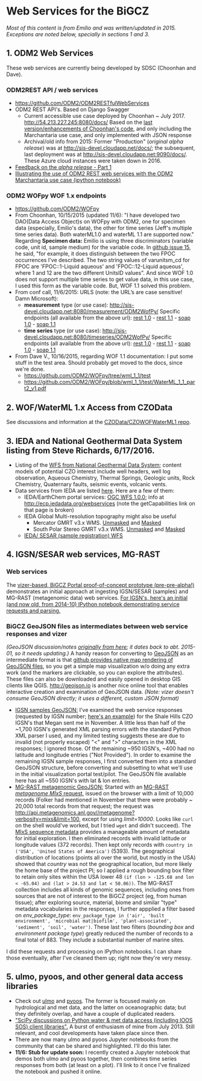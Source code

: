 Web Services for the BiGCZ
=========================

*Most of this content is from Emilio and was written/updated in 2015. Exceptions are noted below, specially in sections 1 and 3.*

## 1. ODM2 Web Services

These web services are currently being developed by SDSC (Choonhan and Dave).

### ODM2REST API / web services
- https://github.com/ODM2/ODM2RESTfulWebServices
- ODM2 REST API's. Based on Django Swagger
  - Current accessible use case deployed by Choonhan ~ July 2017. http://54.213.227.245:8080/docs/  Based on the [last version/enhancements of Choonhan's code](https://github.com/ODM2/ODM2RESTfulWebServices/issues/1#issuecomment-132387462), and only including the Marchantaria use case, and only implemented with JSON response
  - Archival/old info from 2015: Former "Production" (*original alpha release*) was at http://sis-devel.cloudapp.net/docs/; the subsequent, last deployment was at http://sis-devel.cloudapp.net:9090/docs/. These Azure cloud instances were taken down in 2016.
- [Feedback on the *alpha release* - Part 1](https://github.com/ODM2/ODM2RESTfulWebServices/issues/1)
- [Illustrating the use of ODM2 REST web services with the ODM2 Marchantaria use case (ipython notebook)](http://nbviewer.ipython.org/github/BiG-CZ/BiG-CZ-Toolbox/blob/master/ipynotebooks/ODM2RESTdemo_MarchantariaUseCase.ipynb)

### ODM2 WOFpy WOF 1.x endpoints
- https://github.com/ODM2/WOFpy
- From Choonhan, 10/15/2015 (updated 11/6): "I have developed two DAO(Data Access Object)s on WOFpy with ODM2, one for specimen data (especially, Emilio's data), the other for time series (Jeff's multiple time series data). Both waterML1.0 and waterML 1.1 are supported now." Regarding **Specimen data:** Emilio is using three discriminators (variable code, unit id, sample medium) for the variable code. In [github issue 15](https://github.com/ODM2/WOFpy/issues/15), he said, "for example, it does distinguish between the two FPOC occurrences I've described. The two string values of varunitsm_cd for FPOC are 'FPOC::1-Liquid aqueous' and 'FPOC::12-Liquid aqueous', where 1 and 12 are the two different UnitsID values". And since WOF 1.0 does not support multiple time series to get value data, in this use case, I used this form as the variable code. But, WOF 1.1 solved this problem.
- From conf call, 11/6/2015: URLS (note: the URL’s are case sensitive! Damn Microsoft):
  - **measurement** type (or use case): http://sis-devel.cloudapp.net:8080/measurement/ODM2WofPy/ Specific endpoints (all available from the above url): [rest 1.0](http://sis-devel.cloudapp.net:8080/measurement/ODM2WofPy/rest_1_0/) - [rest 1.1](http://sis-devel.cloudapp.net:8080/measurement/ODM2WofPy/rest_1_1/) - [soap 1.0](http://sis-devel.cloudapp.net:8080/measurement/ODM2WofPy/soap/wateroneflow.wsdl) - [soap 1.1](http://sis-devel.cloudapp.net:8080/measurement/ODM2WofPy/soap/wateroneflow_1_1.wsdl)
  - **time series** type (or use case): http://sis-devel.cloudapp.net:8080/timeseries/ODM2WofPy/ Specific endpoints (all available from the above url): [rest 1.0](http://sis-devel.cloudapp.net:8080/timeseries/ODM2WofPy/rest_1_0/) - [rest 1.1](http://sis-devel.cloudapp.net:8080/timeseries/ODM2WofPy/rest_1_1/) - [soap 1.0](http://sis-devel.cloudapp.net:8080/timeseries/ODM2WofPy/soap/wateroneflow.wsdl) - [soap 1.1](http://sis-devel.cloudapp.net:8080/timeseries/ODM2WofPy/soap/wateroneflow_1_1.wsdl)
- From Dave V., 10/16/2015, regarding WOF 1.1 documentation: I put some stuff in the test area. Should probably get moved to the docs, since we're done.
  - https://github.com/ODM2/WOFpy/tree/wml_1_1/test
  - https://github.com/ODM2/WOFpy/blob/wml_1_1/test/WaterML_1_1_part2_v1.pdf


## 2. WOF/WaterML 1.x Access from CZOData

See discussions and information at the [CZOData/CZOWOFWaterML1 repo](https://github.com/CZOData/CZOWOFWaterML1).


## 3. IEDA and National Geothermal Data System listing from Steve Richards, 6/17/2016. 

- Listing of the [WFS from National Geothermal Data System](http://search.geothermaldata.org/dataset?res_format=wfs); content models of potential CZO interest include well headers, well log observation, Aqueous Chemistry, Thermal Springs, Geologic units, Rock Chemistry, Quaternary faults, seismic events, volcanic vents.
- Data services from IEDA are listed [here](http://www.iedadata.org/services/webservices). Here are a few of them:
  - IEDA/EarthChem portal services: [OGC WFS 1.0.0](http://ecp.iedadata.org/wfs/ows?service=wfs&version=1.0.0&request=GetCapabilities); info at http://ecp.iedadata.org/webservices (note the getCapabilities link on that page is broken)
  - IEDA Global Multi-resolution topography might also be useful
    - Mercator GMRT v3.x WMS. [Unmasked](http://www.marine-geo.org/services/wms?request=GetCapabilities&service=WMS&version=1.0.0) and [Masked](http://www.marine-geo.org/services/wms_mask?request=GetCapabilities&service=WMS&version=1.0.0)
    - South Polar Stereo GMRT v3.x WMS. [Unmasked](http://www.marine-geo.org/services/wms_SP?request=GetCapabilities&service=WMS&version=1.0.0) and [Masked](http://www.marine-geo.org/services/wms_SP_mask?request=GetCapabilities&service=WMS&version=1.0.0)
  - [IEDA/ SESAR (sample registration) WFS](http://prod-app.earthchem.org:8989/geoserver/SESAR/ows?service=WFS&request=GetCapabilities)



## 4. IGSN/SESAR web services, MG-RAST

### Web services
The [vizer-based, BiGCZ Portal proof-of-concept prototype (pre-pre-alpha!)](http://portal2.bigcz.org/Explorer) demonstrates an initial approach at ingesting IGSN/SESAR (samples) and MG-RAST (metagenomic data) web services. [For IGSN's, here's an initial (and now old, from 2014-10) IPython notebook demonstrating service requests and parsing.](http://nbviewer.ipython.org/github/BiG-CZ/BiG-CZ-Toolbox/blob/master/ipynotebooks/2014OctMeeting/BiGCZ_Demo_2_IGSN_DynamicMaps.ipynb)

### BiGCZ GeoJSON files as intermediates between web service responses and vizer
_(GeoJSON discussion/notes [originally from here](https://github.com/emiliom/mapdata/blob/master/bigcz_geojsons.md); it dates back to abt. 2015-01, so it needs updating.)_ A handy reason for converting to [GeoJSON](http://geojson.org) as an intermediate format is that [github provides native map rendering of GeoJSON files](https://help.github.com/articles/mapping-geojson-files-on-github/), so you get a simple map visualization w/o doing any extra work (and the markers are clickable, so you can explore the attributes). These files can also be downloaded and easily opened in desktop GIS clients like QGIS. http://geojson.io is another nice online tool that enables interactive creation and examination of GeoJSON data. _(Note: vizer doesn't consume GeoJSON directly; it uses a different, custom JSON format)_

- [IGSN samples GeoJSON:](https://github.com/emiliom/mapdata/blob/master/igsn_czoshalehills_validresp_fc.geojson) I've examined the web service responses (requested by IGSN number; [here's an example](http://app.geosamples.org/webservices/display.php?igsn=SSH00023E)) for the Shale Hills CZO IGSN's that Megan sent me in November. A little less than half of the ~1,700 IGSN's generated XML parsing errors with the standard Python XML parser I used, and my limited testing suggests these are due to invalid (not properly escaped) "<" and ">" characters in the XML responses; I ignored those. Of the remaining ~950 IGSN's, ~400 had no latitude and longitude entries ("Not Provided"). In order to examine the remaining IGSN sample responses, I first converted them into a standard GeoJSON structure, before converting and subsetting to what we'll use in the initial visualization portal test/pilot. The GeoJSON file available here has all ~550 IGSN's with lat & lon entries.
- [MG-RAST metagenomic GeoJSON:](https://github.com/emiliom/mapdata/blob/master/mgrast_usa1_fc.geojson) Started with an [MG-RAST _metagenome MIxS_ request](http://api.metagenomics.anl.gov/api.html#metagenome), issued on the browser with a limit of 10,000 records (Folker had mentioned in November that there were probably ~ 20,000 total records from that request; the request was http://api.metagenomics.anl.gov//metagenome?verbosity=mixs&limit=100, except for using _limit=10000_. Looks like `curl` on the shell would've worked, but I tried `wget` and didn't succeed). The [MIxS sequence metadata](http://dx.doi.org/10.1038/nbt.1823) provides a manageable amount of metadata for initial exploration. I then eliminated records with invalid latitude or longitude values (372 records). Then kept only records with `country in ('USA', 'United States of America')` (5393). The geographical distribution of locations (points all over the world, but mostly in the USA) showed that _country_ was not the geographical location, but more likely the home base of the project PI; so I applied a rough bounding box filter to retain only sites within the USA lower 48 `(if (lon > -125.68 and lon < -65.04) and (lat > 24.53 and lat < 50.06))`. The MG-RAST collection includes all kinds of genomic sequences, including ones from sources that are not of interest to the BiGCZ project (eg, from human tissue); after exploring source, material, biome and similar "type" metadata vocabularies in the responses, I further appplied a filter based on _env_package_type_: `env_package_type in ('air', 'built environment', 'microbial mat|biofilm', 'plant-associated', 'sediment', 'soil', 'water')`. These last two filters (_bounding box_ and _environment package type_) greatly reduced the number of records to a final total of 883. They include a substantial number of marine sites.

I did these requests and processing on IPython notebooks. I can share those eventually, after I've cleaned them up; right now they're very messy.


## 5. ulmo, pyoos, and other general data access libraries
- Check out [ulmo](http://ulmo.readthedocs.org) and [pyoos](https://github.com/ioos/pyoos/). The former is focused mainly on hydrological and met data, and the latter on oceanographic data; but they definitely overlap, and have a couple of duplicated readers.
- ["SciPy discussions on Python water & met data access (including IOOS SOS) client libraries".](https://groups.google.com/d/msg/ioos_tech/ztzB5qEPpTc/SG2Uowoo_OQJ) A burst of enthusiasm of mine from July 2013. Still relevant, and cool developments have taken place since then.
- There are now many ulmo and pyoos Jupyter notebooks from the community that can be shared and highlighted. I'll do this later.
- **11/6: Stub for update soon:** I recently created a Jupyter notebook that demos both ulmo and pyoos together, then combines time series responses from both (at least on a plot). I'll link to it once I've finalized the notebook and pushed it online.
